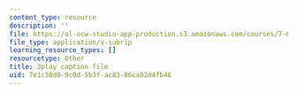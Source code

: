 ```yaml
---
content_type: resource
description: ''
file: https://ol-ocw-studio-app-production.s3.amazonaws.com/courses/7-01sc-fundamentals-of-biology-fall-2011/7e1c58d09c0d5b3fac8386ca02d4fb46_PzY0MWEEE6U.vtt
file_type: application/x-subrip
learning_resource_types: []
resourcetype: Other
title: 3play caption file
uid: 7e1c58d0-9c0d-5b3f-ac83-86ca02d4fb46
---
```

